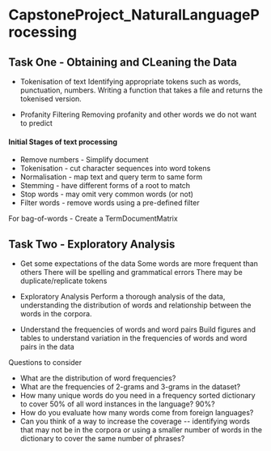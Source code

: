 # CapstoneProject_NaturalLanguageProcessing
 
## Task One - Obtaining and CLeaning the Data

- Tokenisation of text
	Identifying appropriate tokens such as words, punctuation, numbers. Writing a function that takes a file and returns the tokenised version.

- Profanity Filtering
	Removing profanity and other words we do not want to predict

#### Initial Stages of text processing

- Remove numbers - Simplify document
- Tokenisation - cut character sequences into word tokens
- Normalisation - map text and query term to same form
- Stemming - have different forms of a root to match
- Stop words - may omit very common words (or not)
- Filter words - remove words using a pre-defined filter

For bag-of-words - Create a TermDocumentMatrix

## Task Two - Exploratory Analysis

- Get some expectations of the data
	Some words are more frequent than others
	There will be spelling and grammatical errors
	There may be duplicate/replicate tokens

- Exploratory Analysis
	Perform a thorough analysis of the data, understanding the distribution of words and relationship between the words in the corpora.
	
- Understand the frequencies of words and word pairs
	Build figures and tables to understand variation in the frequencies of words and word pairs in the data
	
Questions to consider
- What are the distribution of word frequencies?
- What are the frequencies of 2-grams and 3-grams in the dataset?
- How many unique words do you need in a frequency sorted dictionary to cover 50% of all word instances in the language? 90%?
- How do you evaluate how many words come from foreign languages?
- Can you think of a way to increase the coverage -- identifying words that may not be in the corpora or using a smaller number of words in the dictionary to cover the same number of phrases?



